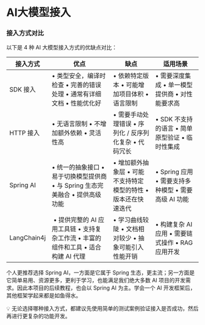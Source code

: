 # AI大模型接入

### 接入方式对比

以下是 4⁠ 种 AI 大模型接‌入方式的优缺点对比：          ‎          ‌            

| 接入方式    | 优点                                                         | 缺点                                                         | 适用场景                                            |
| ----------- | ------------------------------------------------------------ | ------------------------------------------------------------ | --------------------------------------------------- |
| SDK 接入    | • 类型安全，编译时检查 • 完善的错误处理 • 通常有详细文档 • 性能优化好 | • 依赖特定版本 • 可能增加项目体积 • 语言限制                 | • 需要深度集成 • 单一模型提供商 • 对性能要求高      |
| HTTP 接入   | • 无语言限制 • 不增加额外依赖 • 灵活性高 ⁠                    | • 需要手动处理错误 • 序列化 / 反序列化复杂 • 代码冗长        | • SDK 不支持的语言 • 简单原型验证 • 临时性集成      |
| Spring‌ AI   | • 统一的抽象接口 • 易于切换模型提供商 • 与 Spring 生态完美融合 • 提供高级功能 | • 增加额外抽象层 • 可能不支持特定模型的特性 • 版本还在快速迭代 | • Spring 应用 • 需要支持多种模型 • 需要高级 AI 功能 |
| LangChain4j | ‎ • 提供完整的 AI 应用工具链 • 支持复杂工作流 • 丰富的组件和工具 • 适合构建 AI 代理 | • 学习曲线较陡 • 文档相对较少 • 抽‌象可能引入性能开销         | • 构建复杂 AI 应用 • 需要链式操作 • RAG 应用开发    |

个人更推荐选择 Spring⁠ AI，一方面是它属于 Spring 生态，更主流；另‌一方面是它简单易用、资源更多，更利于学习，也能满足我们绝大多数 AI 项目的开发需求。因此本项目的后续教程，‎也会以 Spring AI 为主。学会一个 AI 开发‌框架后，其他框架学起来都是如鱼得水。

💡 无论⁠选择哪种接入方式，‌都建议先使用简单的测试案例验证接入是‎否成功，然后再进行‌更复杂的功能开发。